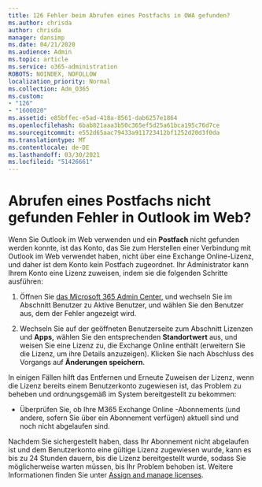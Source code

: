 ```yaml
---
title: 126 Fehler beim Abrufen eines Postfachs in OWA gefunden?
ms.author: chrisda
author: chrisda
manager: dansimp
ms.date: 04/21/2020
ms.audience: Admin
ms.topic: article
ms.service: o365-administration
ROBOTS: NOINDEX, NOFOLLOW
localization_priority: Normal
ms.collection: Adm_O365
ms.custom:
- "126"
- "1600020"
ms.assetid: e85bffec-e5ad-418a-8561-dab6257e1864
ms.openlocfilehash: 6bab821aaa3b50c365ef5d25a61bca195c76d7ce
ms.sourcegitcommit: e552d65aac79433a911723412bf1252d20d3f0da
ms.translationtype: MT
ms.contentlocale: de-DE
ms.lasthandoff: 03/30/2021
ms.locfileid: "51426661"
---
```

# <a name="getting-a-mailbox-not-found-error-in-outlook-on-the-web"></a>Abrufen eines Postfachs nicht gefunden Fehler in Outlook im Web?

Wenn Sie Outlook im Web verwenden und ein **Postfach** nicht gefunden werden konnte, ist das Konto, das Sie zum Herstellen einer Verbindung mit Outlook im Web verwendet haben, nicht über eine Exchange Online-Lizenz, und daher ist dem Konto kein Postfach zugeordnet. Ihr Administrator kann Ihrem Konto eine Lizenz zuweisen, indem sie die folgenden Schritte ausführen:

1. Öffnen Sie [das Microsoft 365 Admin Center,](https://portal.office.com/adminportal/home#/homepage) und wechseln Sie im Abschnitt Benutzer zu Aktive Benutzer, und wählen Sie den Benutzer aus, dem der Fehler angezeigt wird.  

2. Wechseln Sie auf der geöffneten Benutzerseite zum Abschnitt Lizenzen und **Apps,** wählen Sie den entsprechenden **Standortwert** aus, und weisen Sie eine Lizenz zu, die Exchange Online enthält (erweitern Sie die Lizenz, um ihre Details anzuzeigen). Klicken Sie nach Abschluss des Vorgangs auf **Änderungen speichern**.

In einigen Fällen hilft das Entfernen und Erneute Zuweisen der Lizenz, wenn die Lizenz bereits einem Benutzerkonto zugewiesen ist, das Problem zu beheben und ordnungsgemäß im System bereitgestellt zu bekommen: 

- Überprüfen Sie, ob Ihre M365 Exchange Online -Abonnements (und andere, sofern Sie über ein Abonnement verfügen) aktuell sind und noch nicht abgelaufen sind.

Nachdem Sie sichergestellt haben, dass Ihr Abonnement nicht abgelaufen ist und dem Benutzerkonto eine gültige Lizenz zugewiesen wurde, kann es bis zu 24 Stunden dauern, bis die Lizenz bereitgestellt wurde, sodass Sie möglicherweise warten müssen, bis Ihr Problem behoben ist. Weitere Informationen finden Sie unter [Assign and manage licenses](https://docs.microsoft.com/deployoffice/overview-licensing-activation-microsoft-365-apps#assign-and-manage-licenses).